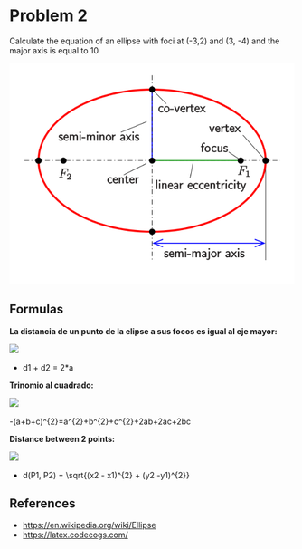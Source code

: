 # Problem 2

Calculate the equation of an ellipse with foci at (-3,2) and (3, -4) and the major axis is equal to 10

![](elipse.png)

## Formulas

**La distancia de un punto de la elipse a sus focos es igual al eje mayor:**

![](https://latex.codecogs.com/png.image?%5Cdpi%7B100%7D%20%5Cbg_white%20d1%20&plus;%20d2%20=%202*a%20)

- d1 + d2 = 2*a

**Trinomio al cuadrado:**

![](https://latex.codecogs.com/png.image?%5Cdpi%7B100%7D%20%5Cbg_white%20(a&plus;b&plus;c)%5E%7B2%7D=a%5E%7B2%7D&plus;b%5E%7B2%7D&plus;c%5E%7B2%7D&plus;2ab&plus;2ac&plus;2bc%20)


-(a+b+c)^{2}=a^{2}+b^{2}+c^{2}+2ab+2ac+2bc

**Distance between 2 points:**

![](https://latex.codecogs.com/png.image?%5Cbg_white%20d(P1,%20P2)%20=%20%5Csqrt%7B(x2%20-%20x1)%5E%7B2%7D%20&plus;%20(y2%20-y1)%5E%7B2%7D%7D%20)

- d(P1, P2) = \sqrt{(x2 - x1)^{2} + (y2 -y1)^{2}}

## References

- https://en.wikipedia.org/wiki/Ellipse
- https://latex.codecogs.com/
